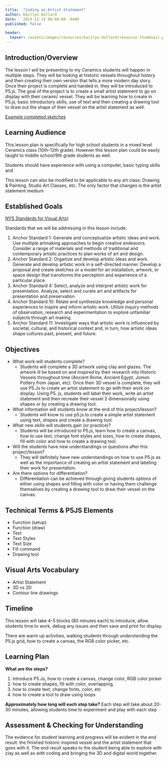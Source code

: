 ```yaml
---
title:  "Coding an Artist Statement"
author: Kaitlyn Dollard
date:   2024-12-18 00:00:00 -0400
published: false

header:
  teaser: /assets/images/resources/kaitlyn-dollard/resource-thumbnail.png
---
```


## Introduction/Overview

The lesson I will be presenting to my Ceramics students will happen in multiple steps. They will be looking at historic vessels throughout history and then creating their own version that tells a more modern day story. Once their project is complete and handed in, they will be introduced to P5.js.  The goal of the project is to create a small artist statement to go on display with their ceramic vessel. They will be learning how to create in P5.js, basic introductory skills, use of text and then creating a drawing tool to draw out the shape of their vessel on the artist statement as well. 

[Example completed sketches](https://editor.p5js.org/Dollkait/sketches/KinqAAFc_)

## Learning Audience

This lesson plan is specifically for high school students in a mixed level Ceramics class (10th-12th grade).  However this lesson plan could be easily taught to middle school/9th grade students as well. 

Students should have experience with using a computer, basic typing skills and

This lesson can also be modified to be applicable to any art class: Drawing & Painting, Studio Art Classes, etc. The only factor that changes is the artist statement medium

## Established Goals

[NYS Standards for Visual Arts](https://www.nysed.gov/sites/default/files/programs/standards-instruction/nys-visual-arts-at-a-glance-final-8-2-2017-high-res-v2.pdf))

Standards that we will be addressing in this lesson include:

1. Anchor Standard 1: Generate and conceptualize artistic ideas and work. Use multiple artmaking approaches to begin creative endeavors. Consider a range of materials and methods of traditional and contemporary artistic practices to plan works of art and design.   
2. Anchor Standard 2: Organize and develop artistic ideas and work. Generate and develop artistic work in a self-directed manner. Develop a proposal and create sketches or a model for an installation, artwork, or space design that transforms the perception and experience of a particular place.   
3. Anchor Standard 4: Select, analyze and interpret artistic work for presentation. Analyze, select and curate art and artifacts for presentation and preservation  
4. Anchor Standard 10: Relate and synthesize knowledge and personal experiences to inspire and inform artistic work. Utilize inquiry methods of observation, research and experimentation to explore unfamiliar subjects through art making.   
5. Anchor Standard 11: Investigate ways that artistic work is influenced by societal, cultural, and historical context and, in turn, how artistic ideas shape cultures past, present, and future.   

## Objectives

- What work will students complete?
    * Students will complete a 3D artwork using clay and glazes. The artwork ill be based on and inspired by their research into Historic Vessels throughout time (Ancient Rome, Ancient Egypt, Jomon Pottery from Japan, etc). Once their 3D vessel is complete, they will use P5.Js to create an artist statement to go with their work on display. Using P5. js, students will label their work, write an artist statement and then recreate their vessel 2 dimensionally using shapes or by creating a drawing tool. 
- What information will students *know* at the end of this project/lesson?  
    * Students will know to use p5.js to create a simple artist statement using text, shapes and create a drawing tool.   
- What new *skills* will students gain (or practice)?  
    * Students will be introduced to P5.js, learn how to create a canvas, how to use text, change font styles and sizes, how to create shapes, fill with color and how to create a drawing tool.   
- Will the students have new understandings or questions after this project/lesson?  
    * They will definitely have new understandings on how to use P5.js as well as the importance of creating an artist statement and labeling their work for presentation.   
- Are there options for differentiation?   
    * Differentiation can be achieved through giving students options of either using shapes and filling with color or having them challenge themselves by creating a drawing tool to draw their vessel on the canvas.

## Technical Terms & P5JS Elements

- Function (setup)
- Function (draw)
- Text 
- Text Styles
- Text Size
- Fill command
- Drawing tool

## Visual Arts Vocabulary

- Artist Statement
- 3D vs 2D
- Contour line drawings

## Timeline

This lesson will take 4-5 blocks (80 minutes each) to introduce, allow students time to work, debug any issues and then save and  print for display. 

There are warm up activities, walking students through understanding the  P5.js grid, how to create a canvas, the RGB color picker, etc.

## Learning Plan

**What are the steps?**
   1. Introduce P5.Js, how to create a canvas, change color, RGB color picker  
   2. how to create shapes, fill with color, overlapping,   
   3. how to create text, change fonts, color, etc  
   4. how to create a tool to draw using loops

**Approximately how long will each step take?** 
Each step will take about 20-30 minutes, allowing students time to experiment and play with each step

## Assessment &  Checking for Understanding

The evidence for student learning and progress will be evident in the end result: the finished historic inspired vessel and the artist statement that goes with it. The end result speaks to the student being able to explore with clay as well as with coding and bringing the 3D and digital  world together.
